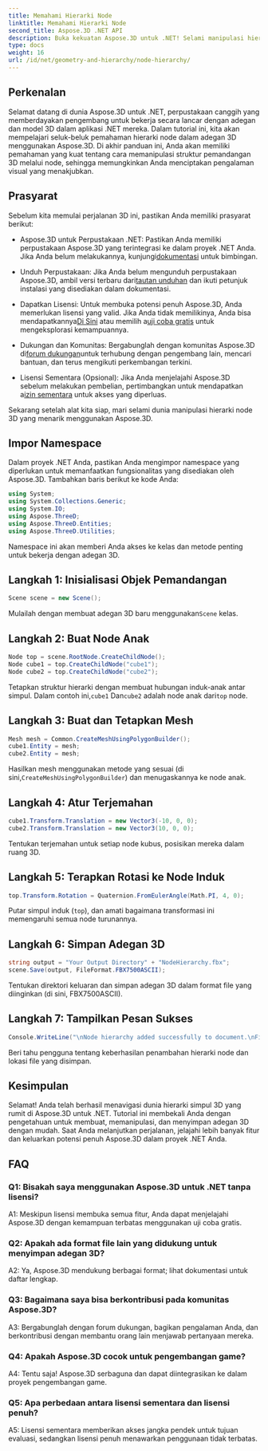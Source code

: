 ```yaml
---
title: Memahami Hierarki Node
linktitle: Memahami Hierarki Node
second_title: Aspose.3D .NET API
description: Buka kekuatan Aspose.3D untuk .NET! Selami manipulasi hierarki node dengan panduan langkah demi langkah ini. Buat adegan 3D yang menakjubkan dengan mudah.
type: docs
weight: 16
url: /id/net/geometry-and-hierarchy/node-hierarchy/
---
```

## Perkenalan

Selamat datang di dunia Aspose.3D untuk .NET, perpustakaan canggih yang memberdayakan pengembang untuk bekerja secara lancar dengan adegan dan model 3D dalam aplikasi .NET mereka. Dalam tutorial ini, kita akan mempelajari seluk-beluk pemahaman hierarki node dalam adegan 3D menggunakan Aspose.3D. Di akhir panduan ini, Anda akan memiliki pemahaman yang kuat tentang cara memanipulasi struktur pemandangan 3D melalui node, sehingga memungkinkan Anda menciptakan pengalaman visual yang menakjubkan.

## Prasyarat

Sebelum kita memulai perjalanan 3D ini, pastikan Anda memiliki prasyarat berikut:

-  Aspose.3D untuk Perpustakaan .NET: Pastikan Anda memiliki perpustakaan Aspose.3D yang terintegrasi ke dalam proyek .NET Anda. Jika Anda belum melakukannya, kunjungi[dokumentasi](https://reference.aspose.com/3d/net/) untuk bimbingan.

-  Unduh Perpustakaan: Jika Anda belum mengunduh perpustakaan Aspose.3D, ambil versi terbaru dari[tautan unduhan](https://releases.aspose.com/3d/net/) dan ikuti petunjuk instalasi yang disediakan dalam dokumentasi.

-  Dapatkan Lisensi: Untuk membuka potensi penuh Aspose.3D, Anda memerlukan lisensi yang valid. Jika Anda tidak memilikinya, Anda bisa mendapatkannya[Di Sini](https://purchase.aspose.com/buy) atau memilih a[uji coba gratis](https://releases.aspose.com/) untuk mengeksplorasi kemampuannya.

-  Dukungan dan Komunitas: Bergabunglah dengan komunitas Aspose.3D di[forum dukungan](https://forum.aspose.com/c/3d/18)untuk terhubung dengan pengembang lain, mencari bantuan, dan terus mengikuti perkembangan terkini.

-  Lisensi Sementara (Opsional): Jika Anda menjelajahi Aspose.3D sebelum melakukan pembelian, pertimbangkan untuk mendapatkan a[izin sementara](https://purchase.aspose.com/temporary-license/) untuk akses yang diperluas.

Sekarang setelah alat kita siap, mari selami dunia manipulasi hierarki node 3D yang menarik menggunakan Aspose.3D.

## Impor Namespace

Dalam proyek .NET Anda, pastikan Anda mengimpor namespace yang diperlukan untuk memanfaatkan fungsionalitas yang disediakan oleh Aspose.3D. Tambahkan baris berikut ke kode Anda:

```csharp
using System;
using System.Collections.Generic;
using System.IO;
using Aspose.ThreeD;
using Aspose.ThreeD.Entities;
using Aspose.ThreeD.Utilities;
```

Namespace ini akan memberi Anda akses ke kelas dan metode penting untuk bekerja dengan adegan 3D.

## Langkah 1: Inisialisasi Objek Pemandangan

```csharp
Scene scene = new Scene();
```

 Mulailah dengan membuat adegan 3D baru menggunakan`Scene` kelas.

## Langkah 2: Buat Node Anak

```csharp
Node top = scene.RootNode.CreateChildNode();
Node cube1 = top.CreateChildNode("cube1");
Node cube2 = top.CreateChildNode("cube2");
```

 Tetapkan struktur hierarki dengan membuat hubungan induk-anak antar simpul. Dalam contoh ini,`cube1` Dan`cube2` adalah node anak dari`top` node.

## Langkah 3: Buat dan Tetapkan Mesh

```csharp
Mesh mesh = Common.CreateMeshUsingPolygonBuilder();
cube1.Entity = mesh;
cube2.Entity = mesh;
```

 Hasilkan mesh menggunakan metode yang sesuai (di sini,`CreateMeshUsingPolygonBuilder`) dan menugaskannya ke node anak.

## Langkah 4: Atur Terjemahan

```csharp
cube1.Transform.Translation = new Vector3(-10, 0, 0);
cube2.Transform.Translation = new Vector3(10, 0, 0);
```

Tentukan terjemahan untuk setiap node kubus, posisikan mereka dalam ruang 3D.

## Langkah 5: Terapkan Rotasi ke Node Induk

```csharp
top.Transform.Rotation = Quaternion.FromEulerAngle(Math.PI, 4, 0);
```

Putar simpul induk (`top`), dan amati bagaimana transformasi ini memengaruhi semua node turunannya.

## Langkah 6: Simpan Adegan 3D

```csharp
string output = "Your Output Directory" + "NodeHierarchy.fbx";
scene.Save(output, FileFormat.FBX7500ASCII);
```

Tentukan direktori keluaran dan simpan adegan 3D dalam format file yang diinginkan (di sini, FBX7500ASCII).

## Langkah 7: Tampilkan Pesan Sukses

```csharp
Console.WriteLine("\nNode hierarchy added successfully to document.\nFile saved at " + output);
```

Beri tahu pengguna tentang keberhasilan penambahan hierarki node dan lokasi file yang disimpan.

## Kesimpulan

Selamat! Anda telah berhasil menavigasi dunia hierarki simpul 3D yang rumit di Aspose.3D untuk .NET. Tutorial ini membekali Anda dengan pengetahuan untuk membuat, memanipulasi, dan menyimpan adegan 3D dengan mudah. Saat Anda melanjutkan perjalanan, jelajahi lebih banyak fitur dan keluarkan potensi penuh Aspose.3D dalam proyek .NET Anda.

## FAQ

### Q1: Bisakah saya menggunakan Aspose.3D untuk .NET tanpa lisensi?

A1: Meskipun lisensi membuka semua fitur, Anda dapat menjelajahi Aspose.3D dengan kemampuan terbatas menggunakan uji coba gratis.

### Q2: Apakah ada format file lain yang didukung untuk menyimpan adegan 3D?

A2: Ya, Aspose.3D mendukung berbagai format; lihat dokumentasi untuk daftar lengkap.

### Q3: Bagaimana saya bisa berkontribusi pada komunitas Aspose.3D?

A3: Bergabunglah dengan forum dukungan, bagikan pengalaman Anda, dan berkontribusi dengan membantu orang lain menjawab pertanyaan mereka.

### Q4: Apakah Aspose.3D cocok untuk pengembangan game?

A4: Tentu saja! Aspose.3D serbaguna dan dapat diintegrasikan ke dalam proyek pengembangan game.

### Q5: Apa perbedaan antara lisensi sementara dan lisensi penuh?

A5: Lisensi sementara memberikan akses jangka pendek untuk tujuan evaluasi, sedangkan lisensi penuh menawarkan penggunaan tidak terbatas.